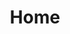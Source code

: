 ---
type: PageLayout
title: Home
colors: colors-a
backgroundImage:
  type: BackgroundImage
  backgroundSize: cover
  backgroundPosition: center
  backgroundRepeat: no-repeat
  opacity: 75
  url: /images/featured-Image1.jpg
sections:
  - elementId: hero
    colors: colors-f
    backgroundSize: full
    title: 'Ciao, sono Giovanni un Jr. Full Stack Web Developer'
    subtitle: >-
      HTML & CSS | Javascript | Java | SpringBoot | JPA | Hibernate | MySQL |
      Node.js | JSON | Bootstrap | VSC | Eclipse | REST | MVC | GIT |
    styles:
      self:
        height: auto
        width: wide
        margin:
          - mt-0
          - mb-0
          - ml-0
          - mr-0
        padding:
          - pt-36
          - pb-48
          - pl-4
          - pr-4
        alignItems: center
        justifyContent: center
        flexDirection: row-reverse
      title:
        textAlign: center
      subtitle:
        textAlign: center
      text:
        textAlign: left
      actions:
        justifyContent: flex-start
    type: HeroSection
    actions:
      - type: Link
        label: GitHub
        altText: 'Visita il mio GitHub'
        url: 'https://github.com/GioStock'
        showIcon: true
        icon: github
        iconPosition: left
        elementId: github-link
      - type: Link
        label: LinkedIn
        altText: 'Visita il mio LinkedIn'
        url: 'https://www.linkedin.com/in/giovanni-carotenuto1996/'
        showIcon: true
        icon: linkedin
        iconPosition: left
        elementId: linkedin-link
    media:
      type: ImageBlock
      url: /images/IMG_7370-removebg-preview.png
      altText: Foto Personale
      caption: Foto
      elementId: hero-image
  - colors: colors-f
    type: FeaturedProjectsSection
    elementId: featured-projects
    actions:
      - type: Link
        label: Vedi tutti i progetti
        url: /projects
    showDate: false
    showDescription: true
    showFeaturedImage: true
    showReadMoreLink: true
    variant: variant-b
    projects:
      - content/pages/projects/project-one.md
      - content/pages/projects/project-two.md
      - content/pages/projects/project-three.md
    styles:
      self:
        height: auto
        width: wide
        margin:
          - mt-0
          - mb-0
          - ml-0
          - mr-0
        padding:
          - pt-5
          - pb-10
          - pl-10
          - pr-10
        justifyContent: center
        borderRadius: xx-small
      title:
        textAlign: left
      subtitle:
        textAlign: left
      actions:
        justifyContent: flex-end
    subtitle: Progetti Recenti
  - type: ContactSection
    colors: colors-f
    backgroundSize: full
    title: >-
      Hai qualche domanda? Compila il modulo qui sotto oppure scrivimi su LinkedIn.
    form:
      type: FormBlock
      elementId: contact-form
      fields:
        - name: nome
          label: Nome
          hideLabel: true
          placeholder: Nome
          isRequired: true
          width: 1/2
          type: TextFormControl
        - name: cognome
          label: Cognome
          hideLabel: true
          placeholder: Cognome
          isRequired: false
          width: 1/2
          type: TextFormControl
        - name: email
          label: Email
          hideLabel: true
          placeholder: Email
          isRequired: true
          width: 1/2
          type: EmailFormControl
        - name: indirizzo
          label: Indirizzo
          hideLabel: true
          placeholder: Indirizzo
          isRequired: true
          width: 1/2
          type: TextFormControl
        - name: aggiornamenti
          label: Resta Aggiornato
          isRequired: false
          width: full
          type: CheckboxFormControl
      submitLabel: "Invia 🚀"
      styles:
        submitLabel:
          textAlign: center
    styles:
      self:
        height: auto
        width: narrow
        margin:
          - mt-0
          - mb-0
          - ml-0
          - mr-0
        padding:
          - pt-24
          - pb-24
          - pr-4
          - pl-4
        alignItems: center
        justifyContent: center
        flexDirection: row
      title:
        textAlign: left
      text:
        textAlign: left
metaTitle: Portfolio Personale
metaDescription: Il portfolio di Giovanni Carotenuto, Jr. Full Stack Web Developer.
addTitleSuffix: false
---